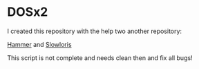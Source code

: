 # DOSx2

I created this repository with the help two another repository:

[Hammer](https://github.com/cyweb/hammer)
and
[Slowloris](https://github.com/gkbrk/slowloris)

This script is not complete and needs clean then and fix all bugs!
